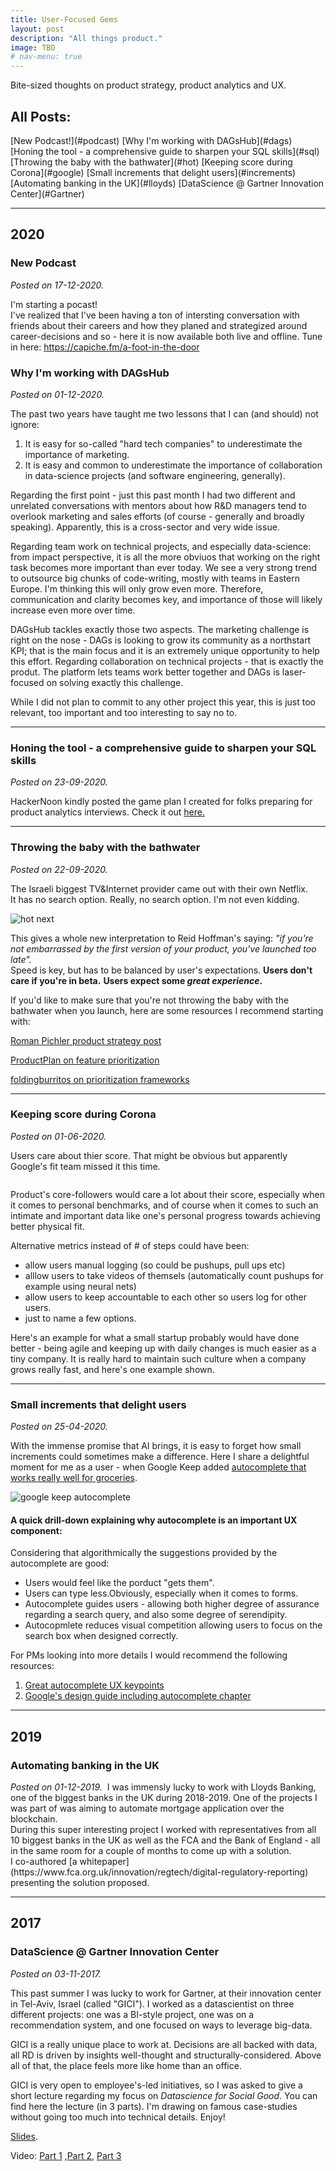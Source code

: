 ```yaml
---
title: User-Focused Gems
layout: post
description: "All things product."
image: TBD
# nav-menu: true
---
```


Bite-sized thoughts on product strategy, product analytics and UX.

<h2>All Posts:</h2>
[New Podcast!](#podcast)  
[Why I'm working with DAGsHub](#dags)  
[Honing the tool - a comprehensive guide to sharpen your SQL skills](#sql)  
[Throwing the baby with the bathwater](#hot)  
[Keeping score during Corona](#google)  
[Small increments that delight users](#increments)  
[Automating banking in the UK](#lloyds)  
[DataScience @ Gartner Innovation Center](#Gartner)

---

<h2>2020</h2>

<h3><a id="podcast">New Podcast</a></h3>  
<i>Posted on 17-12-2020.</i>

I'm starting a pocast!  
I've realized that I've been having a ton of intersting conversation with friends about their careers and how they planed and strategized around career-decisions and so - here it is now available both live and offline. Tune in here:
<a href="https://capiche.fm/a-foot-in-the-door">https://capiche.fm/a-foot-in-the-door</a>


<h3><a id="dags">Why I'm working with DAGsHub</a></h3>  
<i>Posted on 01-12-2020.</i>


The past two years have taught me two lessons that I can (and should) not ignore:
1. It is easy for so-called "hard tech companies" to underestimate the importance of marketing.  
2. It is easy and common to underestimate the importance of collaboration in data-science projects (and software engineering, generally).

Regarding the first point - just this past month I had two different and unrelated conversations with mentors about how R&D managers tend to overlook marketing and sales efforts (of course - generally and broadly speaking). Apparently, this is a cross-sector and very wide issue.

Regarding team work on technical projects, and especially data-science: from impact perspective, it is all the more obviuos that working on the right task becomes more important than ever today. We see a very strong trend to outsource big chunks of code-writing, mostly with teams in Eastern Europe. I'm thinking this will only grow even more. Therefore, communication and clarity becomes key, and importance of those will likely increase even more over time.

DAGsHub tackles exactly those two aspects. The marketing challenge is right on the nose - DAGs is looking to grow its community as a northstart KPI; that is the main focus and it is an extremely unique opportunity to help this effort.
Regarding collaboration on technical projects  - that is exactly the produt. The platform lets teams work better together and DAGs is laser-focused on solving exactly this challenge.

While I did not plan to commit to any other project this year, this is just too relevant, too important and too interesting to say no to.

---


<h3 id = "sql">Honing the tool - a comprehensive guide to sharpen your SQL skills</h3>
<i>Posted on 23-09-2020.</i>

HackerNoon kindly posted the game plan I created for folks preparing for product analytics interviews.
Check it out [here.](https://hackernoon.com/an-essential-plan-to-get-your-sql-knowledge-ready-for-interviews-xc3a3te0)

---

<h3 id="hot">Throwing the baby with the bathwater</h3>
<i>Posted on 22-09-2020.</i>

The Israeli biggest TV&Internet provider came out with their own Netflix.<br>
It has no search option. Really, no search option. I'm not even kidding.

<img src="{% link /assets/images/hotNetflixFake.jpeg %}" alt="hot next" style="max-width:50%;">

This gives a whole new interpretation to Reid Hoffman's saying:
_"if you're not embarrassed by the first version of your product, you've launched too late"._<br>
Speed is key, but has to be balanced by user's expectations.
**Users don't care if you're in beta.**
**Users expect some _great experience_.**

If you'd like to make sure that you're not throwing the baby with the bathwater when you launch, here are some resources I recommend starting with:

[Roman Pichler product strategy post](https://romanpichler.com/blog/10-tips-creating-agile-product-roadmap/)

[ProductPlan on feature prioritization](https://productplan.com/strategies-prioritize-product-features/)

[foldingburritos on prioritization frameworks](https://foldingburritos.com/product-prioritization-techniques/)

---

<h3 id="google">Keeping score during Corona</h3>
<i>Posted on 01-06-2020.</i>

Users care about thier score. That might be obvious but apparently Google's fit team missed it this time.

<span class="image right imagerightblog">
<img src="{% link /assets/images/2020-04-25_google_fit_corona.jpg %}" alt="">
</span>

Product's core-followers would care a lot about their score, especially when it comes to personal benchmarks, and of course when it comes to such an intimate and important data like one's personal progress towards achieving better physical fit.

Alternative metrics instead of # of steps could have been:

- allow users manual logging (so could be pushups, pull ups etc)
- alllow users to take videos of themsels (automatically count pushups for example using neural nets)
- allow users to keep accountable to each other so users log for other users.
- just to name a few options.

Here's an example for what a small startup probably would have done better - being agile and keeping up with daily changes is much easier as a tiny company. It is really hard to maintain such culture when a company grows really fast, and here's one example shown.

---

<h3 id="increments">Small increments that delight users</h3>
<i>Posted on 25-04-2020.</i>

With the immense promise that AI brings, it is easy to forget how small increments could sometimes make a difference. Here I share a delightful moment for me as a user - when Google Keep added [autocomplete that works really well for groceries](https://www.forbes.com/sites/anthonykarcz/2016/06/02/google-keep-auto-complete/#343cddcf72a5).

<img src="{% link /assets/images/2020-04-25google_keep.png %}" alt="google keep autocomplete" style="max-width:50%;">

<h4>A quick drill-down explaining why autocomplete is an important UX component:</h4>
Considering that algorithmically the suggestions provided by the autocomplete are good:

- Users would feel like the porduct "gets them".
- Users can type less.Obviously, especially when it comes to forms.
- Autocomplete guides users - allowing both higher degree of assurance regarding a search query, and also some degree of serendipity.
- Autocopmlete reduces visual competition allowing users to focus on the search box when designed correctly.

For PMs looking into more details I would recommend the following resources:

1. [Great autocomplete UX keypoints](https://baymard.com/blog/autocomplete-design)
2. [Google's design guide including autocomplete chapter](https://services.google.com/fh/files/events/pdf_auto_healthcare_playbook.pdf)

---

<h2>2019 </h2>
<h3 id="lloyds">Automating banking in the UK</h3>
<i>Posted on 01-12-2019.</i>

<span class="image right">
<img src="{% link /assets/images/lloyds.png %}" alt="">
</span>
I was immensly lucky to work with Lloyds Banking, one of the biggest banks in the UK during 2018-2019. One of the projects I was part of was aiming to automate mortgage application over the blockchain. 
<br>  
During this super interesting project I worked with representatives from all 10 biggest banks in the UK as well as the FCA and the Bank of England - all in the same room for a couple of months to come up with a solution.
<br>  
I co-authored [a whitepaper](https://www.fca.org.uk/innovation/regtech/digital-regulatory-reporting) presenting the solution proposed.
<br>

---

<h2>2017 </h2>
<h3 id="Gartner">DataScience @ Gartner Innovation Center</h3>
<i>Posted on 03-11-2017.</i>

This past summer I was lucky to work for Gartner, at their innovation center in Tel-Aviv, Israel (called "GICI"). I worked as a datascientist on three different projects: one was a BI-style project, one was on a recommendation system, and one focused on ways to leverage big-data.

GICI is a really unique place to work at. Decisions are all backed with data, all RD is driven by insights well-thought and structurally-considered. Above all of that, the place feels more like home than an office.

GICI is very open to employee's-led initiatives, so I was asked to give a short lecture regarding my focus on *Datascience for Social Good*.
You can find here the lecture (in 3 parts). I'm drawing on famous case-studies without going too much into technical details. Enjoy!

[Slides](https://prezi.com/view/nYhNk9VbloI4GQgxNpnY/).

Video: [Part 1](https://youtu.be/Lz43xL5Zy9I) ,[Part 2](https://youtu.be/XAizq4fZNwc), [Part 3](https://youtu.be/hjvTLD9zV6g)
